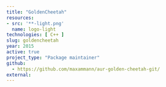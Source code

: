 ```yaml
---
title: "GoldenCheetah"
resources:
- src: '**-light.png'
  name: logo-light
technologies: [ C++ ]
slug: goldencheetah
year: 2015
active: true
project_type: "Package maintainer"
github:
  - https://github.com/maxammann/aur-golden-cheetah-git/
external:
---
```

